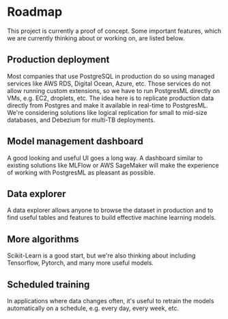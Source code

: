 # Roadmap
This project is currently a proof of concept. Some important features, which we are currently thinking about or working on, are listed below.

## Production deployment
Most companies that use PostgreSQL in production do so using managed services like AWS RDS, Digital Ocean, Azure, etc. Those services do not allow running custom extensions, so we have to run PostgresML directly on VMs, e.g. EC2, droplets, etc. The idea here is to replicate production data directly from Postgres and make it available in real-time to PostgresML. We're considering solutions like logical replication for small to mid-size databases, and Debezium for multi-TB deployments.

## Model management dashboard
A good looking and useful UI goes a long way. A dashboard similar to existing solutions like MLFlow or AWS SageMaker will make the experience of working with PostgresML as pleasant as possible.

## Data explorer
A data explorer allows anyone to browse the dataset in production and to find useful tables and features to build effective machine learning models.

## More algorithms
Scikit-Learn is a good start, but we're also thinking about including Tensorflow, Pytorch, and many more useful models.

## Scheduled training
In applications where data changes often, it's useful to retrain the models automatically on a schedule, e.g. every day, every week, etc.

